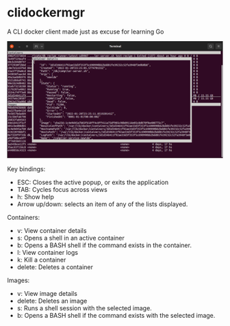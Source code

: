 # clidockermgr
A CLI docker client made just as excuse for learning Go

![screenshot](screenshot.png)

Key bindings:

- ESC: Closes the active popup, or exits the application
- TAB: Cycles focus across views
- h: Show help
- Arrow up/down: selects an item of any of the lists displayed.

Containers:

- v: View container details
- s: Opens a shell in an active container
- b: Opens a BASH shell if the command exists in the container.
- l: View container logs
- k: Kill a container
- delete: Deletes a container

Images:

- v: View image details
- delete: Deletes an image
- s: Runs a shell session with the selected image.
- b: Opens a BASH shell if the command exists with the selected image.
